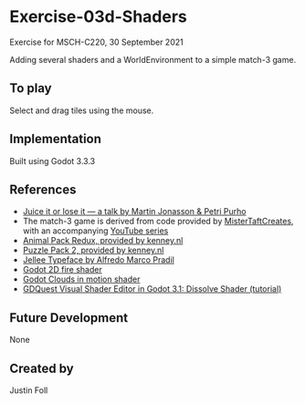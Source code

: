 # Exercise-03d-Shaders

Exercise for MSCH-C220, 30 September 2021

Adding several shaders and a WorldEnvironment to a simple match-3 game.

## To play

Select and drag tiles using the mouse.


## Implementation

Built using Godot 3.3.3

## References
 * [Juice it or lose it — a talk by Martin Jonasson & Petri Purho](https://www.youtube.com/watch?v=Fy0aCDmgnxg)
 * The match-3 game is derived from code provided by [MisterTaftCreates](https://github.com/mistertaftcreates/Godot_match_3), with an accompanying [YouTube series](https://www.youtube.com/playlist?list=PL4vbr3u7UKWqwQlvwvgNcgDL1p_3hcNn2)
 * [Animal Pack Redux, provided by kenney.nl](https://kenney.nl/assets/animal-pack-redux)
 * [Puzzle Pack 2, provided by kenney.nl](https://kenney.nl/assets/puzzle-pack-2)
 * [Jellee Typeface by Alfredo Marco Pradil](https://fontlibrary.org/en/font/jellee-typeface)
 * [Godot 2D fire shader](https://godotshaders.com/shader/2d-fire/)
 * [Godot Clouds in motion shader](https://godotshaders.com/shader/clouds-in-motion/)
 * [GDQuest Visual Shader Editor in Godot 3.1: Dissolve Shader (tutorial)](https://www.youtube.com/watch?v=sf_Dc4ew3eM)

## Future Development

None

## Created by 

Justin Foll
